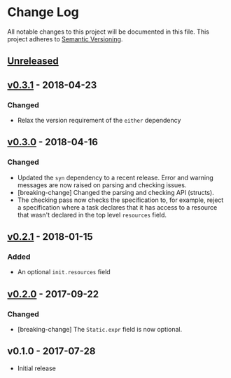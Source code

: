 # Change Log

All notable changes to this project will be documented in this file.
This project adheres to [Semantic Versioning](http://semver.org/).

## [Unreleased]

## [v0.3.1] - 2018-04-23

### Changed

- Relax the version requirement of the `either` dependency

## [v0.3.0] - 2018-04-16

### Changed

- Updated the `syn` dependency to a recent release. Error and warning messages are now raised on
  parsing and checking issues.
- [breaking-change] Changed the parsing and checking API (structs).
- The checking pass now checks the specification to, for example, reject a specification where a
  task declares that it has access to a resource that wasn't declared in the top level `resources`
  field.

## [v0.2.1] - 2018-01-15

### Added

- An optional `init.resources` field

## [v0.2.0] - 2017-09-22

### Changed

- [breaking-change] The `Static.expr` field is now optional.

## v0.1.0 - 2017-07-28

- Initial release

[Unreleased]: https://github.com/japaric/rtfm-syntax/compare/v0.3.1...HEAD
[v0.3.1]: https://github.com/japaric/rtfm-syntax/compare/v0.3.0...v0.3.1
[v0.3.0]: https://github.com/japaric/rtfm-syntax/compare/v0.2.1...v0.3.0
[v0.2.1]: https://github.com/japaric/rtfm-syntax/compare/v0.2.0...v0.2.1
[v0.2.0]: https://github.com/japaric/rtfm-syntax/compare/v0.1.0...v0.2.0
